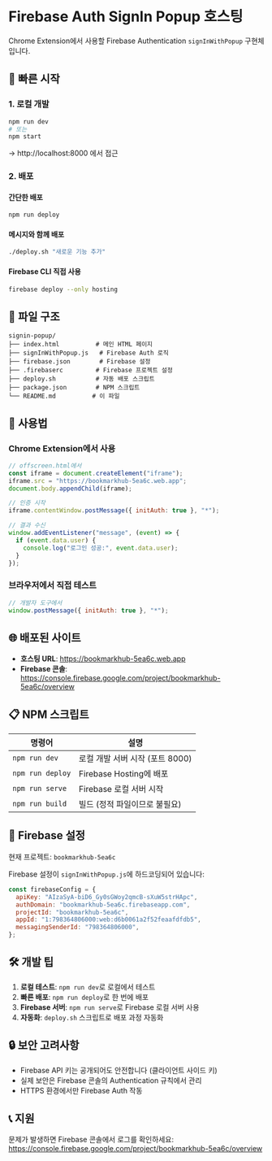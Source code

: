 # Firebase Auth SignIn Popup 호스팅

Chrome Extension에서 사용할 Firebase Authentication `signInWithPopup` 구현체입니다.

## 🚀 빠른 시작

### 1. 로컬 개발

```bash
npm run dev
# 또는
npm start
```

→ http://localhost:8000 에서 접근

### 2. 배포

#### 간단한 배포

```bash
npm run deploy
```

#### 메시지와 함께 배포

```bash
./deploy.sh "새로운 기능 추가"
```

#### Firebase CLI 직접 사용

```bash
firebase deploy --only hosting
```

## 📁 파일 구조

```
signin-popup/
├── index.html          # 메인 HTML 페이지
├── signInWithPopup.js   # Firebase Auth 로직
├── firebase.json        # Firebase 설정
├── .firebaserc         # Firebase 프로젝트 설정
├── deploy.sh           # 자동 배포 스크립트
├── package.json        # NPM 스크립트
└── README.md          # 이 파일
```

## 🔧 사용법

### Chrome Extension에서 사용

```javascript
// offscreen.html에서
const iframe = document.createElement("iframe");
iframe.src = "https://bookmarkhub-5ea6c.web.app";
document.body.appendChild(iframe);

// 인증 시작
iframe.contentWindow.postMessage({ initAuth: true }, "*");

// 결과 수신
window.addEventListener("message", (event) => {
  if (event.data.user) {
    console.log("로그인 성공:", event.data.user);
  }
});
```

### 브라우저에서 직접 테스트

```javascript
// 개발자 도구에서
window.postMessage({ initAuth: true }, "*");
```

## 🌐 배포된 사이트

- **호스팅 URL**: https://bookmarkhub-5ea6c.web.app
- **Firebase 콘솔**: https://console.firebase.google.com/project/bookmarkhub-5ea6c/overview

## 📋 NPM 스크립트

| 명령어           | 설명                            |
| ---------------- | ------------------------------- |
| `npm run dev`    | 로컬 개발 서버 시작 (포트 8000) |
| `npm run deploy` | Firebase Hosting에 배포         |
| `npm run serve`  | Firebase 로컬 서버 시작         |
| `npm run build`  | 빌드 (정적 파일이므로 불필요)   |

## 🔑 Firebase 설정

현재 프로젝트: `bookmarkhub-5ea6c`

Firebase 설정이 `signInWithPopup.js`에 하드코딩되어 있습니다:

```javascript
const firebaseConfig = {
  apiKey: "AIzaSyA-biD6_Gy0sGWoy2qmcB-sXuW5strHApc",
  authDomain: "bookmarkhub-5ea6c.firebaseapp.com",
  projectId: "bookmarkhub-5ea6c",
  appId: "1:798364806000:web:d6b0061a2f52feaafdfdb5",
  messagingSenderId: "798364806000",
};
```

## 🛠 개발 팁

1. **로컬 테스트**: `npm run dev`로 로컬에서 테스트
2. **빠른 배포**: `npm run deploy`로 한 번에 배포
3. **Firebase 서버**: `npm run serve`로 Firebase 로컬 서버 사용
4. **자동화**: `deploy.sh` 스크립트로 배포 과정 자동화

## 🔒 보안 고려사항

- Firebase API 키는 공개되어도 안전합니다 (클라이언트 사이드 키)
- 실제 보안은 Firebase 콘솔의 Authentication 규칙에서 관리
- HTTPS 환경에서만 Firebase Auth 작동

## 📞 지원

문제가 발생하면 Firebase 콘솔에서 로그를 확인하세요:
https://console.firebase.google.com/project/bookmarkhub-5ea6c/overview
